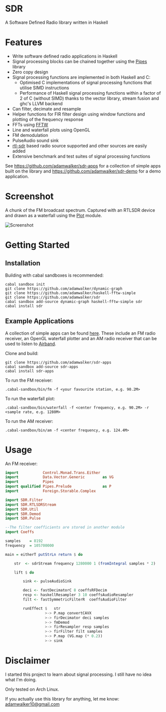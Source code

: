 # SDR

A Software Defined Radio library written in Haskell

# Features
* Write software defined radio applications in Haskell
* Signal processing blocks can be chained together using the [Pipes](https://hackage.haskell.org/package/pipes) library
* Zero copy design
* Signal processing functions are implemented in both Haskell and C:
    * Optimised C implementations of signal processing functions that utilise SIMD instructions
    * Performance of Haskell signal processing functions within a factor of 2 of C (without SIMD) thanks to the vector library, stream fusion and ghc's LLVM backend
* Can filter, decimate and resample
* Helper functions for FIR filter design using window functions and plotting of the frequency response 
* FFTs using [FFTW](http://www.fftw.org)
* Line and waterfall plots using OpenGL
* FM demodulation
* PulseAudio sound sink
* [rtl-sdr](http://sdr.osmocom.org/trac/wiki/rtl-sdr) based radio source supported and other sources are easily added
* Extensive benchmark and test suites of signal processing functions

See https://github.com/adamwalker/sdr-apps for a collection of simple apps built on the library and https://github.com/adamwalker/sdr-demo for a demo application.

# Screenshot
A chunk of the FM broadcast spectrum. Captured with an RTLSDR device and drawn as a waterfall using the [Plot](https://github.com/adamwalker/sdr/blob/master/hs_sources/SDR/Plot.hs) module.

![Screenshot](../screenshots/screenshots/screenshot.png?raw=true)


# Getting Started

## Installation
Building with cabal sandboxes is recommended:

```
cabal sandbox init
git clone https://github.com/adamwalker/dynamic-graph
git clone https://github.com/adamwalker/haskell-fftw-simple
git clone https://github.com/adamwalker/sdr
cabal sandbox add-source dynamic-graph haskell-fftw-simple sdr
cabal install sdr
```

## Example Applications

A collection of simple apps can be found [here](https://github.com/adamwalker/sdr-apps). These include an FM radio receiver, an OpenGL waterfall plotter and an AM radio receiver that can be used to listen to [Airband](https://en.wikipedia.org/wiki/Airband).

Clone and build:

```
git clone https://github.com/adamwalker/sdr-apps  
cabal sandbox add-source sdr-apps
cabal install sdr-apps
```

To run the FM receiver:
```
.cabal-sandbox/bin/fm -f <your favourite station, e.g. 90.2M>  
```

To run the waterfall plot:
```
.cabal-sandbox/bin/waterfall -f <center frequency, e.g. 90.2M> -r <sample rate, e.g. 1280M>
```

To run the AM receiver:
```
.cabal-sandbox/bin/am -f <center frequency, e.g. 124.4M> 
```

# Usage

An FM receiver:

```haskell
import           Control.Monad.Trans.Either
import           Data.Vector.Generic        as VG 
import           Pipes
import qualified Pipes.Prelude              as P
import           Foreign.Storable.Complex

import SDR.Filter 
import SDR.RTLSDRStream
import SDR.Util
import SDR.Demod
import SDR.Pulse

--The filter coefficients are stored in another module
import Coeffs

samples    = 8192
frequency  = 105700000

main = eitherT putStrLn return $ do

    str  <- sdrStream frequency 1280000 1 (fromIntegral samples * 2)

    lift $ do

        sink <- pulseAudioSink

        deci <- fastDecimatorC 8 coeffsRFDecim 
        resp <- haskellResampler 3 10 coeffsAudioResampler
        filt <- fastSymmetricFilterR  coeffsAudioFilter

        runEffect $   str
                  >-> P.map convertCAVX 
                  >-> firDecimator deci samples 
                  >-> fmDemod
                  >-> firResampler resp samples 
                  >-> firFilter filt samples
                  >-> P.map (VG.map (* 0.2)) 
                  >-> sink
```

# Disclaimer
I started this project to learn about signal processing. I still have no idea what I'm doing.

Only tested on Arch Linux.

If you actually use this library for anything, let me know: adamwalker10@gmail.com

